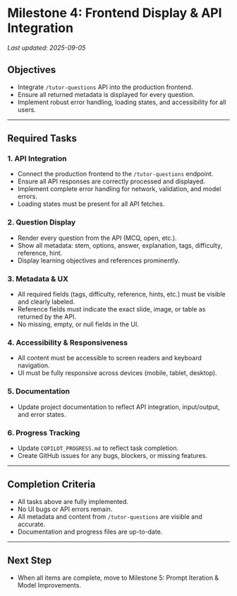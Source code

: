 # Milestone 4: Frontend Display & API Integration

_Last updated: 2025-09-05_

## Objectives

- Integrate `/tutor-questions` API into the production frontend.
- Ensure all returned metadata is displayed for every question.
- Implement robust error handling, loading states, and accessibility for all users.

---

## Required Tasks

### 1. API Integration
- Connect the production frontend to the `/tutor-questions` endpoint.
- Ensure all API responses are correctly processed and displayed.
- Implement complete error handling for network, validation, and model errors.
- Loading states must be present for all API fetches.

### 2. Question Display
- Render every question from the API (MCQ, open, etc.).
- Show all metadata: stem, options, answer, explanation, tags, difficulty, reference, hint.
- Display learning objectives and references prominently.

### 3. Metadata & UX
- All required fields (tags, difficulty, reference, hints, etc.) must be visible and clearly labeled.
- Reference fields must indicate the exact slide, image, or table as returned by the API.
- No missing, empty, or null fields in the UI.

### 4. Accessibility & Responsiveness
- All content must be accessible to screen readers and keyboard navigation.
- UI must be fully responsive across devices (mobile, tablet, desktop).

### 5. Documentation
- Update project documentation to reflect API integration, input/output, and error states.

### 6. Progress Tracking
- Update `COPILOT_PROGRESS.md` to reflect task completion.
- Create GitHub issues for any bugs, blockers, or missing features.

---

## Completion Criteria

- All tasks above are fully implemented.
- No UI bugs or API errors remain.
- All metadata and content from `/tutor-questions` are visible and accurate.
- Documentation and progress files are up-to-date.

---

## Next Step

- When all items are complete, move to Milestone 5: Prompt Iteration & Model Improvements.